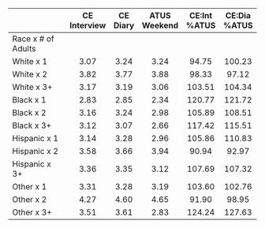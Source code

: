 
|                      | CE<br>Interview |  CE<br>Diary | ATUS<br>Weekend | CE:Int<br>%ATUS | CE:Dia<br>%ATUS |
| -------------------- | :----------: | :----------: | :----------: | :----------: | :----------: |
| Race x # of Adults   |              |              |              |              |              |
| White x 1            |         3.07 |         3.24 |         3.24 |        94.75 |       100.23 |
| White x 2            |         3.82 |         3.77 |         3.88 |        98.33 |        97.12 |
| White x 3+           |         3.17 |         3.19 |         3.06 |       103.51 |       104.34 |
| Black x 1            |         2.83 |         2.85 |         2.34 |       120.77 |       121.72 |
| Black x 2            |         3.16 |         3.24 |         2.98 |       105.89 |       108.51 |
| Black x 3+           |         3.12 |         3.07 |         2.66 |       117.42 |       115.51 |
| Hispanic x 1         |         3.14 |         3.28 |         2.96 |       105.86 |       110.83 |
| Hispanic x 2         |         3.58 |         3.66 |         3.94 |        90.94 |        92.97 |
| Hispanic x 3+        |         3.36 |         3.35 |         3.12 |       107.69 |       107.32 |
| Other x 1            |         3.31 |         3.28 |         3.19 |       103.60 |       102.76 |
| Other x 2            |         4.27 |         4.60 |         4.65 |        91.90 |        98.95 |
| Other x 3+           |         3.51 |         3.61 |         2.83 |       124.24 |       127.63 |

